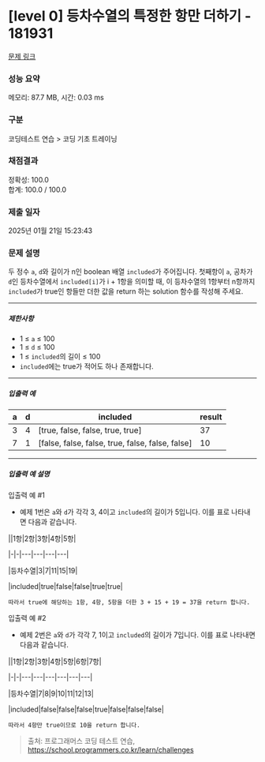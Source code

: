 # [level 0] 등차수열의 특정한 항만 더하기 - 181931 

[문제 링크](https://school.programmers.co.kr/learn/courses/30/lessons/181931) 

### 성능 요약

메모리: 87.7 MB, 시간: 0.03 ms

### 구분

코딩테스트 연습 > 코딩 기초 트레이닝

### 채점결과

정확성: 100.0<br/>합계: 100.0 / 100.0

### 제출 일자

2025년 01월 21일 15:23:43

### 문제 설명

<p style="user-select: auto !important;">두 정수 <code style="user-select: auto !important;">a</code>, <code style="user-select: auto !important;">d</code>와 길이가 n인 boolean 배열 <code style="user-select: auto !important;">included</code>가 주어집니다. 첫째항이 <code style="user-select: auto !important;">a</code>, 공차가 <code style="user-select: auto !important;">d</code>인 등차수열에서 <code style="user-select: auto !important;">included[i]</code>가 i + 1항을 의미할 때, 이 등차수열의 1항부터 n항까지 <code style="user-select: auto !important;">included</code>가 true인 항들만 더한 값을 return 하는 solution 함수를 작성해 주세요.</p>

<hr style="user-select: auto !important;">

<h5 style="user-select: auto !important;">제한사항</h5>

<ul style="user-select: auto !important;">
<li style="user-select: auto !important;">1 ≤ <code style="user-select: auto !important;">a</code> ≤ 100</li>
<li style="user-select: auto !important;">1 ≤ <code style="user-select: auto !important;">d</code> ≤ 100</li>
<li style="user-select: auto !important;">1 ≤ <code style="user-select: auto !important;">included</code>의 길이 ≤ 100</li>
<li style="user-select: auto !important;"><code style="user-select: auto !important;">included</code>에는 true가 적어도 하나 존재합니다.</li>
</ul>

<hr style="user-select: auto !important;">

<h5 style="user-select: auto !important;">입출력 예</h5>
<table class="table" style="user-select: auto !important;">
        <thead style="user-select: auto !important;"><tr style="user-select: auto !important;">
<th style="user-select: auto !important;">a</th>
<th style="user-select: auto !important;">d</th>
<th style="user-select: auto !important;">included</th>
<th style="user-select: auto !important;">result</th>
</tr>
</thead>
        <tbody style="user-select: auto !important;"><tr style="user-select: auto !important;">
<td style="user-select: auto !important;">3</td>
<td style="user-select: auto !important;">4</td>
<td style="user-select: auto !important;">[true, false, false, true, true]</td>
<td style="user-select: auto !important;">37</td>
</tr>
<tr style="user-select: auto !important;">
<td style="user-select: auto !important;">7</td>
<td style="user-select: auto !important;">1</td>
<td style="user-select: auto !important;">[false, false, false, true, false, false, false]</td>
<td style="user-select: auto !important;">10</td>
</tr>
</tbody>
      </table>
<hr style="user-select: auto !important;">

<h5 style="user-select: auto !important;">입출력 예 설명</h5>

<p style="user-select: auto !important;">입출력 예 #1</p>

<ul style="user-select: auto !important;">
<li style="user-select: auto !important;">예제 1번은 <code style="user-select: auto !important;">a</code>와 <code style="user-select: auto !important;">d</code>가 각각 3, 4이고 <code style="user-select: auto !important;">included</code>의 길이가 5입니다. 이를 표로 나타내면 다음과 같습니다.</li>
</ul>

<p style="user-select: auto !important;">||1항|2항|3항|4항|5항|</p>

<p style="user-select: auto !important;">|-|-|---|---|---|---|</p>

<p style="user-select: auto !important;">|등차수열|3|7|11|15|19|</p>

<p style="user-select: auto !important;">|included|true|false|false|true|true|</p>
<div class="highlight" style="user-select: auto !important;"><pre class="codehilite" style="user-select: auto !important;"><code style="user-select: auto !important;">따라서 true에 해당하는 1항, 4항, 5항을 더한 3 + 15 + 19 = 37을 return 합니다.
</code></pre></div>
<p style="user-select: auto !important;">입출력 예 #2</p>

<ul style="user-select: auto !important;">
<li style="user-select: auto !important;">예제 2번은 <code style="user-select: auto !important;">a</code>와 <code style="user-select: auto !important;">d</code>가 각각 7, 1이고 <code style="user-select: auto !important;">included</code>의 길이가 7입니다. 이를 표로 나타내면 다음과 같습니다.</li>
</ul>

<p style="user-select: auto !important;">||1항|2항|3항|4항|5항|6항|7항|</p>

<p style="user-select: auto !important;">|-|-|---|---|---|---|---|---|</p>

<p style="user-select: auto !important;">|등차수열|7|8|9|10|11|12|13|</p>

<p style="user-select: auto !important;">|included|false|false|false|true|false|false|false|</p>
<div class="highlight" style="user-select: auto !important;"><pre class="codehilite" style="user-select: auto !important;"><code style="user-select: auto !important;">따라서 4항만 true이므로 10을 return 합니다.
</code></pre></div>

> 출처: 프로그래머스 코딩 테스트 연습, https://school.programmers.co.kr/learn/challenges